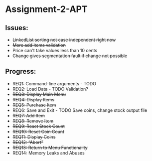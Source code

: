 # Assignment-2-APT

## Issues:

- ~~LinkedList sorting not case independent right now~~   
- ~~More add items validation~~
- Price can't take values less than 10 cents
- ~~Change gives segmentation fault if change not possible~~

## Progress:

- REQ1: Command-line arguments - TODO
- REQ2: Load Data - TODO Validation?
- ~~REQ3: Display Main Menu~~
- ~~REQ4: Display Items~~
- ~~REQ5: Purchase Item~~
- REQ6: Save and Exit - TODO Save coins, change stock output file
- ~~REQ7: Add Item~~
- ~~REQ8: Remove Item~~
- ~~REQ9: Reset Stock Count~~
- ~~REQ10: Reset Coin Count~~
- ~~REQ11: Display Coins~~
- ~~REQ12: “Abort”~~
- ~~REQ13: Return to Menu Functionality~~
- REQ14: Memory Leaks and Abuses

